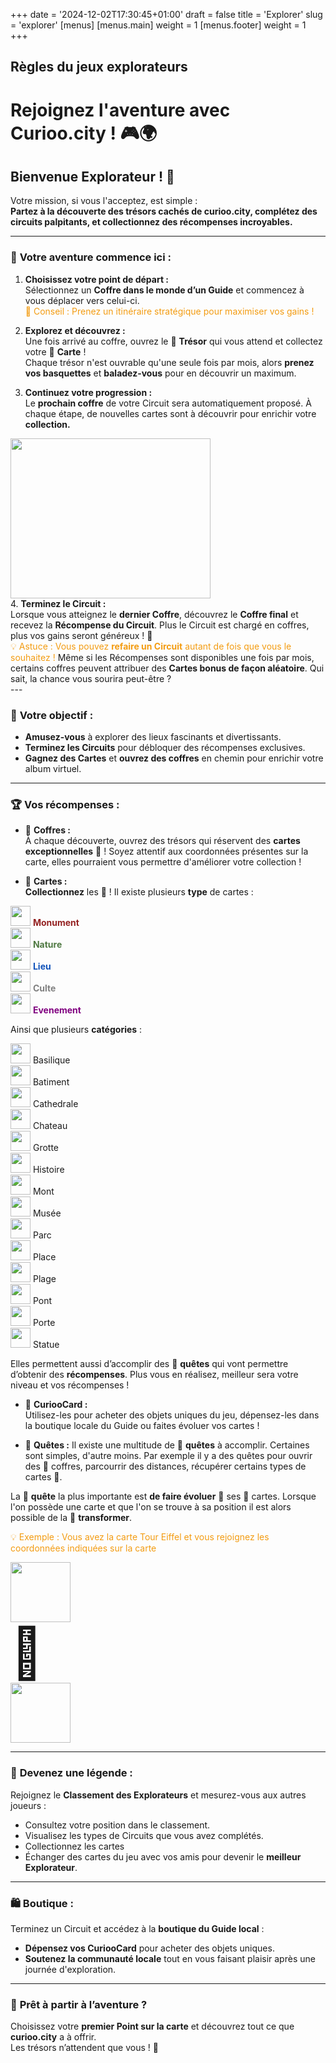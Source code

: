 +++
date = '2024-12-02T17:30:45+01:00'
draft = false
title = 'Explorer'
slug = 'explorer'
[menus]
  [menus.main]
    weight = 1
  [menus.footer]
    weight = 1
+++

<div class="container">

## Règles du jeux explorateurs

# Rejoignez l'aventure avec **Curioo.city** ! 🎮🌍

## Bienvenue Explorateur ! 🌟  
Votre mission, si vous l'acceptez, est simple :  
**Partez à la découverte des trésors cachés de curioo.city, complétez des circuits palpitants, et collectionnez des récompenses incroyables.**

---

### 🚀 **Votre aventure commence ici :**
1. **Choisissez votre point de départ :**  
   Sélectionnez un **Coffre dans le monde d’un Guide** et commencez à vous déplacer vers celui-ci.  
   <span style="color:#f39c12;">🌟 Conseil : Prenez un itinéraire stratégique pour maximiser vos gains !</span>
   
2. **Explorez et découvrez :**  
   Une fois arrivé au coffre, ouvrez le 🕋 **Trésor** qui vous attend et collectez votre 🎴 **Carte** !  
   Chaque trésor n'est ouvrable qu'une seule fois par mois, alors **prenez vos basquettes** et **baladez-vous** pour en découvrir un maximum. 

3. **Continuez votre progression :**  
   Le **prochain coffre** de votre Circuit sera automatiquement proposé. À chaque étape, de nouvelles cartes sont à découvrir pour enrichir votre **collection.**

<div class="row">
   <div class="col text-center py-3"><img class="rounded" src="/images/1stCCimage.png" width="320px" height="256px"/></div>
   <div class="col pt-3">
   <div class="mb-3">
   <div>4. <b>Terminez le Circuit :</b></div>
   Lorsque vous atteignez le <b>dernier Coffre</b>, découvrez le <b>Coffre final</b> et recevez la <b>Récompense du Circuit</b>.  
   Plus le Circuit est chargé en coffres, plus vos gains seront généreux ! 🎁
   </div>
   <span style="color:#f39c12;">💡 Astuce : Vous pouvez <b>refaire un Circuit</b> autant de fois que vous le souhaitez !</span>  
   Même si les Récompenses sont disponibles une fois par mois, certains coffres peuvent attribuer des <b>Cartes bonus de façon aléatoire</b>.  
   Qui sait, la chance vous sourira peut-être ?
   </div>
</div>
---

### 🎯 **Votre objectif :**
- **Amusez-vous** à explorer des lieux fascinants et divertissants.  
- **Terminez les Circuits** pour débloquer des récompenses exclusives.  
- **Gagnez des Cartes** et **ouvrez des coffres** en chemin pour enrichir votre album virtuel.

---

### 🏆 **Vos récompenses :**
- 🕋 **Coffres :**  
À chaque découverte, ouvrez des trésors qui réservent des **cartes exceptionnelles** 🎴 ! Soyez attentif aux coordonnées présentes sur la carte, elles pourraient vous permettre d'améliorer votre collection !

- 🕋 **Cartes :**  
**Collectionnez** les 🎴 !  Il existe plusieurs **type** de cartes :

<div class="row mb-3 mx-2">
   <div class="col-6 p-1">
      <img src="/images/cards/2025/1-min.png" width="32px"/> <span style="font-weight: bold;color:#942222;">Monument</span>
   </div>
   <div class="col-6 p-1">
      <img src="/images/cards/2025/2-min.png" width="32px"/> <span style="font-weight: bold;color:#4F7942;">Nature</span>
   </div>
   <div class="col-6 p-1">
      <img src="/images/cards/2025/4-min.png" width="32px"/> <span style="font-weight: bold;color:#0F52BA;">Lieu</span>
   </div>
   <div class="col-6 p-1">
      <img src="/images/cards/2025/6-min.png" width="32px"/> <span style="font-weight: bold;color:grey">Culte</span>
   </div>
   <div class="col-6 p-1">
      <img src="/images/cards/2025/22-min.png" width="32px"/> <span style="font-weight: bold;color:purple">Evenement</span>
   </div>
</div> 

Ainsi que plusieurs **catégories** :

<div class="row mb-3 mx-2">
   <div class="col-4 p-1">
      <img src="/images/badges/badge-basilique.png" width="32px"/> Basilique
   </div>
   <div class="col-4 p-1">
      <img src="/images/badges/badge-batiment.png" width="32px"/> Batiment
   </div>
   <div class="col-4 p-1">
      <img src="/images/badges/badge-cathedrale.png" width="32px"/> Cathedrale
   </div>
   <div class="col-4 p-1">
      <img src="/images/badges/badge-chateau.png" width="32px"/> Chateau
   </div>
   <div class="col-4 p-1">
      <img src="/images/badges/badge-grotte.png" width="32px"/> Grotte
   </div>
      <div class="col-4 p-1">
      <img src="/images/badges/badge-histoire.png" width="32px"/> Histoire
   </div>
   <div class="col-4 p-1">
      <img src="/images/badges/badge-mont.png" width="32px"/> Mont
   </div>
   <div class="col-4 p-1">
      <img src="/images/badges/badge-museum.png" width="32px"/> Musée
   </div>
   <div class="col-4 p-1">
      <img src="/images/badges/badge-parc.png" width="32px"/> Parc
   </div>
   <div class="col-4 p-1">
      <img src="/images/badges/badge-place.png" width="32px"/> Place
   </div>
   <div class="col-4 p-1">
      <img src="/images/badges/badge-plage.png" width="32px"/> Plage
   </div>
   <div class="col-4 p-1">
      <img src="/images/badges/badge-pont.png" width="32px"/> Pont
   </div>
      <div class="col-4 p-1">
      <img src="/images/badges/badge-porte.png" width="32px"/> Porte
   </div>
   <div class="col-4 p-1">
      <img src="/images/badges/badge-statue.png" width="32px"/> Statue
   </div>
</div>

Elles permettent aussi d’accomplir des 📜 **quêtes** qui vont permettre d’obtenir des **récompenses**. Plus vous en réalisez, meilleur sera votre niveau et vos récompenses !

- 🐾 **CuriooCard :**  
Utilisez-les pour acheter des objets uniques du jeu, dépensez-les dans la boutique locale du Guide ou faites évoluer vos cartes !

- 📜 **Quêtes :** 
Il existe une multitude de 📜 **quêtes** à accomplir.
Certaines sont simples, d'autre moins. 
Par exemple il y a des quêtes pour ouvrir des 🕋 coffres, parcourrir des distances, récupérer certains types de cartes 🎴.

La 📜 **quête** la plus importante est **de faire évoluer** 🔀 ses 🎴 cartes. Lorsque l'on possède une carte et que l'on se trouve à sa position il est alors possible de la 🔀 **transformer**.

<span style="color:#f39c12;">💡 Exemple : Vous avez la carte Tour Eiffel et vous rejoignez les coordonnées indiquées sur la carte </span> 

<div class="row mb-3 mx-2 text-center">
   <div class="col-4 p-1">
      <img src="/images/cards/2025/1-min.png" width="96px"/>
   </div>
   <div class="col-4 p-1">
   <span style="font-size:5rem;width:100%;text-align:center;">🔀</span>
   </div>
   <div class="col-4 p-1">
      <img src="/images/cards/2025/1-min-gold.png" width="96px"/>
   </div>
</div>

---

### 👑 **Devenez une légende :**
Rejoignez le **Classement des Explorateurs** et mesurez-vous aux autres joueurs :  
- Consultez votre position dans le classement.  
- Visualisez les types de Circuits que vous avez complétés.  
- Collectionnez les cartes
- Échanger des cartes du jeu avec vos amis pour devenir le **meilleur Explorateur**.

---

### 🛍️ **Boutique :**
Terminez un Circuit et accédez à la **boutique du Guide local** :  
- **Dépensez vos CuriooCard** pour acheter des objets uniques.  
- **Soutenez la communauté locale** tout en vous faisant plaisir après une journée d'exploration.

---

### 🎒 **Prêt à partir à l’aventure ?**
Choisissez votre **premier Point sur la carte** et découvrez tout ce que **curioo.city** a à offrir.  
Les trésors n’attendent que vous ! 🚀

</div>
